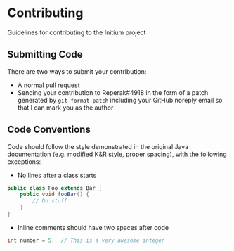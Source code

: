 # Contributing
Guidelines for contributing to the Initium project

## Submitting Code
There are two ways to submit your contribution:

* A normal pull request
* Sending your contribution to Reperak#4918 in the form of a patch generated by `git format-patch` including your GitHub noreply email so that I can mark you as the author

## Code Conventions
Code should follow the style demonstrated in the original Java documentation (e.g. modified K&R style, proper spacing), with the following exceptions:

* No lines after a class starts

```java
public class Foo extends Bar {
    public void fooBar() {
        // Do stuff
    }
}
```

* Inline comments should have two spaces after code

```java
int number = 5;  // This is a very awesome integer
```
